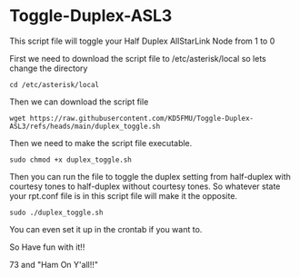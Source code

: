 # Toggle-Duplex-ASL3
This script file will toggle your Half Duplex AllStarLink Node from 1 to 0

First we need to download the script file to /etc/asterisk/local so lets change the directory
```
cd /etc/asterisk/local
```

Then we can download the script file
```
wget https://raw.githubusercontent.com/KD5FMU/Toggle-Duplex-ASL3/refs/heads/main/duplex_toggle.sh
```
Then we need to make the script file executable.
```
sudo chmod +x duplex_toggle.sh
```
Then you can run the file to toggle the duplex setting from half-duplex with courtesy tones to half-duplex without courtesy tones. So whatever state your rpt.conf file is in this script file will make it the opposite.
```
sudo ./duplex_toggle.sh
```
You can even set it up in the crontab if you want to.

So Have fun with it!!

73 and "Ham On Y'all!!"

